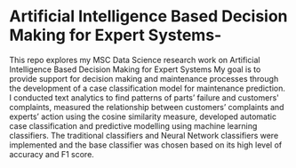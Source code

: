 # Artificial Intelligence Based Decision Making for Expert Systems-
This repo explores my MSC Data Science research work on Artificial Intelligence Based Decision Making for Expert Systems
My goal is to provide support for decision making and maintenance processes through the development of a case classification model for maintenance prediction.
I conducted text analytics to find patterns of parts’ failure and customers' complaints, measured the relationship between customers’ complaints and experts’ action using the cosine similarity measure, developed automatic case classification and predictive modelling using machine learning classifiers.
The traditional classifiers and Neural Network classifiers were implemented and the base classifier was chosen based on its high level of accuracy and F1 score.
